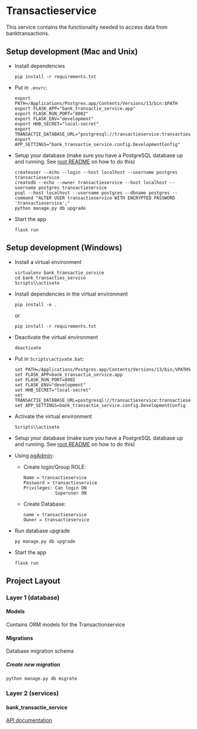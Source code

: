 # Transactieservice
This service contains the functionality needed to access data from banktransactions.
 
## Setup development (Mac and Unix)
- Install dependencies
    ```shell
    pip install -r requirements.txt
    ```

- Put in `.envrc`:
    ```shell
    export PATH=/Applications/Postgres.app/Contents/Versions/13/bin:$PATH
    export FLASK_APP="bank_transactie_service.app"
    export FLASK_RUN_PORT="8002"
    export FLASK_ENV="development"
    export HHB_SECRET="local-secret"
    export TRANSACTIE_DATABASE_URL="postgresql://transactieservice:transactieservice@localhost/transactieservice"
    export APP_SETTINGS="bank_transactie_service.config.DevelopmentConfig"
    ```

- Setup your database (make sure you have a PostgreSQL database up and running. See [root README](../../README.md) on how to do this)
    ```shell
    createuser --echo --login --host localhost --username postgres transactieservice
    createdb --echo --owner transactieservice --host localhost --username postgres transactieservice
    psql --host localhost --username postgres --dbname postgres --command "ALTER USER transactieservice WITH ENCRYPTED PASSWORD 'transactieservice';"
    python manage.py db upgrade
    ```

- Start the app
    ```shell script
    flask run
    ```

## Setup development (Windows)
- Install a virtual environment

    ```shell
    virtualenv bank_transactie_service
    cd bank_transacties_service
    Scripts\\activate
    ```

- Install dependencies in the virtual environment
    ```shell
    pip install -e .
    ```
    or
    ```shell
    pip install -r requirements.txt
    ```

- Deactivate the virtual environment
    ```shell
    deactivate
    ```

- Put in `Scripts\activate.bat`:
    ```shell
    set PATH=/Applications/Postgres.app/Contents/Versions/13/bin;%PATH%
    set FLASK_APP=bank_transactie_service.app
    set FLASK_RUN_PORT=8002
    set FLASK_ENV="development"
    set HHB_SECRET="local-secret"
    set TRANSACTIE_DATABASE_URL=postgresql://transactieservice:transactieservice@localhost/transactieservice
    set APP_SETTINGS=bank_transactie_service.config.DevelopmentConfig
    ```

- Activate the virtual environment
    ```shell
    Scripts\\activate
    ```

- Setup your database (make sure you have a PostgreSQL database up and running. See [root README](../../README.md) on how to do this)

- Using [pgAdmin](https://www.pgadmin.org/):
  - Create login/Group ROLE:
    ```text
    Name = transactieservice
    Password = transactieservice
    Privileges: Can login ON
                Superuser ON
    ```

  - Create Database:
    ```text
    name = transactieservice
    Owner = transactieservice
    ```

- Run database upgrade
    ```shell
    py manage.py db upgrade
    ```

- Start the app
    ```shell script
    flask run
    ```

## Project Layout

### Layer 1 (database)

#### Models
Contains ORM models for the Transactionservice

#### Migrations
Database migration schema

##### Create new migration
```shell script
python manage.py db migrate
```

### Layer 2 (services)

#### bank_transactie_service
[API documentation](docs/openapi.yaml)